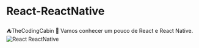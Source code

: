 # React-ReactNative
⛺TheCodingCabin 👋 Vamos conhecer um pouco de React e React Native.
![React ReactNative](https://user-images.githubusercontent.com/105243897/208307992-e2491304-56e3-488d-9a22-a3a576a43203.png)

